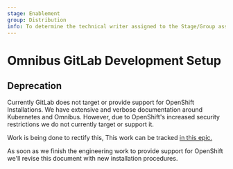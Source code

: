 ```yaml
---
stage: Enablement
group: Distribution
info: To determine the technical writer assigned to the Stage/Group associated with this page, see https://about.gitlab.com/handbook/engineering/ux/technical-writing/#designated-technical-writers
---
```


# Omnibus GitLab Development Setup

## Deprecation

Currently GitLab does not target or provide support for OpenShift Installations. We have extensive and verbose documentation around Kubernetes and Omnibus. However, due to OpenShift's increased security restrictions we do not currently target or support it.

Work is being done to rectify this, This work can be tracked [in this epic.](https://gitlab.com/groups/gitlab-org/-/epics/2068)

As soon as we finish the engineering work to provide support for OpenShift we'll revise this document with new installation procedures.

